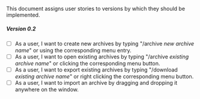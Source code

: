 This document assigns user stories to versions by which they should be implemented.

##### Version 0.2
- [ ] As a user, I want to create new archives by typing "/archive *new archive name*" or using the corresponding menu entry.
- [ ] As a user, I want to open existing archives by typing "/archive *existing archive name*" or clicking the corresponding menu button.
- [ ] As a user, I want to export existing archives by typing "/download *existing archive name*" or right clicking the corresponding menu button.
- [ ] As a user, I want to import an archive by dragging and dropping it anywhere on the window. 